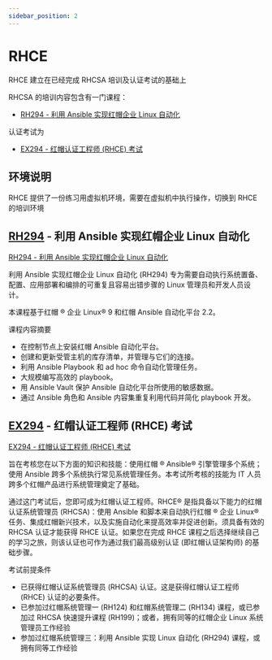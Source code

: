 ```yaml
---
sidebar_position: 2
---
```


# RHCE

RHCE 建立在已经完成 RHCSA 培训及认证考试的基础上

RHCSA 的培训内容包含有一门课程：

* [RH294 - 利用 Ansible 实现红帽企业 Linux 自动化](https://www.redhat.com/zh/services/training/rh294-red-hat-system-administration-iii-linux-automation)

认证考试为

* [EX294 - 红帽认证工程师 (RHCE) 考试](https://www.redhat.com/zh/services/training/ex294-red-hat-certified-engineer-rhce-exam-red-hat-enterprise-linux-9)

## 环境说明

RHCE 提供了一份练习用虚拟机环境，需要在虚拟机中执行操作，切换到 RHCE 的培训环境

## [RH294](./RH294/) - 利用 Ansible 实现红帽企业 Linux 自动化

[RH294 - 利用 Ansible 实现红帽企业 Linux 自动化](https://www.redhat.com/zh/services/training/rh294-red-hat-system-administration-iii-linux-automation)

利用 Ansible 实现红帽企业 Linux 自动化 (RH294) 专为需要自动执行系统置备、配置、应用部署和编排的可重复且容易出错步骤的 Linux 管理员和开发人员设计。

本课程基于红帽 ® 企业 Linux® 9 和红帽 Ansible 自动化平台 2.2。

课程内容摘要

* 在控制节点上安装红帽 Ansible 自动化平台。
* 创建和更新受管主机的库存清单，并管理与它们的连接。
* 利用 Ansible Playbook 和 ad hoc 命令自动化管理任务。
* 大规模编写高效的 playbook。
* 用 Ansible Vault 保护 Ansible 自动化平台所使用的敏感数据。
* 通过 Ansible 角色和 Ansible 内容集重复利用代码并简化 playbook 开发。

## [EX294](./EX294/) - 红帽认证工程师 (RHCE) 考试

[EX294 - 红帽认证工程师 (RHCE) 考试](https://www.redhat.com/zh/services/training/ex294-red-hat-certified-engineer-rhce-exam-red-hat-enterprise-linux-9)

旨在考核您在以下方面的知识和技能：使用红帽 ® Ansible® 引擎管理多个系统；使用 Ansible 跨多个系统执行常见系统管理任务。本考试所考核的技能为 IT 人员跨多个红帽产品进行系统管理奠定了基础。

通过这门考试后，您即可成为红帽认证工程师。RHCE® 是指具备以下能力的红帽认证系统管理员 (RHCSA)：使用 Ansible 和脚本来自动执行红帽 ® 企业 Linux® 任务、集成红帽新兴技术，以及实施自动化来提高效率并促进创新。须具备有效的 RHCSA 认证才能获得 RHCE 认证。如果您在完成 RHCE 课程之后选择继续自己的学习之旅，则该认证也可作为通过我们最高级别认证 (即红帽认证架构师) 的基础步骤。

考试前提条件

* 已获得红帽认证系统管理员 (RHCSA) 认证。这是获得红帽认证工程师 (RHCE) 认证的必要条件。
* 已参加过红帽系统管理一 (RH124) 和红帽系统管理二 (RH134) 课程，或已参加过 RHCSA 快速提升课程 (RH199)；或者，拥有同等的红帽企业 Linux 系统管理员工作经验
* 参加过红帽系统管理三：利用 Ansible 实现 Linux 自动化 (RH294) 课程，或拥有同等工作经验

